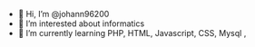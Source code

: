 - 👋 Hi, I’m @johann96200
- 👀 I’m interested about informatics
- 🌱 I’m currently learning PHP, HTML, Javascript, CSS, Mysql , 


<!---
johann96200/johann96200 is a ✨ special ✨ repository because its `README.md` (this file) appears on your GitHub profile.
You can click the Preview link to take a look at your changes.
--->
